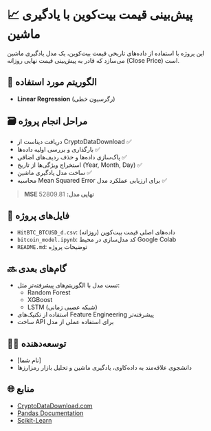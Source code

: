 
# 📈 پیش‌بینی قیمت بیت‌کوین با یادگیری ماشین

این پروژه با استفاده از داده‌های تاریخی قیمت بیت‌کوین، یک مدل یادگیری ماشین می‌سازد که قادر به پیش‌بینی قیمت نهایی روزانه (Close Price) است.

## 🧠 الگوریتم مورد استفاده

- **Linear Regression** (رگرسیون خطی)

## 🗃️ مراحل انجام پروژه

- دریافت دیتاست از CryptoDataDownload ✅
- بارگذاری و بررسی اولیه داده‌ها ✅
- پاک‌سازی داده‌ها و حذف ردیف‌های اضافی ✅
- استخراج ویژگی‌ها از تاریخ (Year, Month, Day) ✅
- ساخت مدل یادگیری ماشین ✅
- محاسبه Mean Squared Error برای ارزیابی عملکرد مدل ✅

> **MSE نهایی مدل:** 52809.81

## 📂 فایل‌های پروژه

- `HitBTC_BTCUSD_d.csv`: داده‌های اصلی قیمت بیت‌کوین (روزانه)
- `bitcoin_model.ipynb`: کد مدل‌سازی در محیط Google Colab
- `README.md`: توضیحات پروژه

## 🔜 گام‌های بعدی

- تست مدل با الگوریتم‌های پیشرفته‌تر مثل:
  - Random Forest
  - XGBoost
  - LSTM (شبکه عصبی زمانی)
- استفاده از تکنیک‌های Feature Engineering پیشرفته‌تر
- ساخت API برای استفاده عملی از مدل

## 👨‍💻 توسعه‌دهنده

- [نام شما]  
- دانشجوی علاقه‌مند به داده‌کاوی، یادگیری ماشین و تحلیل بازار رمزارزها

## 🌐 منابع

- [CryptoDataDownload.com](https://www.cryptodatadownload.com/)
- [Pandas Documentation](https://pandas.pydata.org/)
- [Scikit-Learn](https://scikit-learn.org/)
